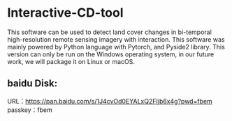 # Interactive-CD-tool

This software can be used to detect land cover changes in bi-temporal high-resolution remote sensing imagery with interaction. This software was mainly powered by Python language with Pytorch, and Pyside2 library.
This version can only be run on the Windows operating system, in our future work, we will package it on Linux or macOS.

## baidu Disk:
URL：https://pan.baidu.com/s/1J4cvOd0EYALxQ2FIjb6x4g?pwd=fbem 
passkey：fbem 

